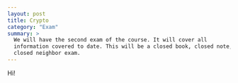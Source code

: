 ```yaml
---
layout: post
title: Crypto 
category: "Exam"
summary: >
  We will have the second exam of the course. It will cover all 
  information covered to date. This will be a closed book, closed note, 
  closed neighbor exam.
---
```


Hi!
